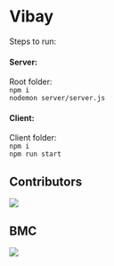 # Vibay
Steps to run:
#### Server:
Root folder:   
```npm i```   
```nodemon server/server.js```

#### Client:
Client folder:  
```npm i```  
 ```npm run start```


## Contributors
<a href = "https://github.com/syed0wais/Vibay/graphs/contributors">
  <img src = "https://contrib.rocks/image?repo=syed0wais/Vibay"/>
</a>

## BMC

<img src="https://github.com/syed0wais/archives/blob/master/Vibay/bmc-Vibay.png" >
